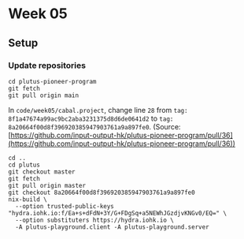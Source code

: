 # Week 05
## Setup
### Update repositories
```
cd plutus-pioneer-program
git fetch
git pull origin main
```

In `code/week05/cabal.project`, change line `28` from `tag: 8f1a47674a99ac9bc2aba3231375d8d6de0641d2` to `tag: 8a20664f00d8f396920385947903761a9a897fe0`. (Source: [https://github.com/input-output-hk/plutus-pioneer-program/pull/36](https://github.com/input-output-hk/plutus-pioneer-program/pull/36))

```
cd ..
cd plutus
git checkout master
git fetch
git pull origin master
git checkout 8a20664f00d8f396920385947903761a9a897fe0
nix-build \
  --option trusted-public-keys "hydra.iohk.io:f/Ea+s+dFdN+3Y/G+FDgSq+a5NEWhJGzdjvKNGv0/EQ=" \
  --option substituters https://hydra.iohk.io \
  -A plutus-playground.client -A plutus-playground.server
```
